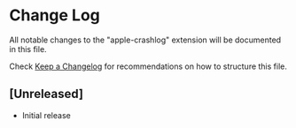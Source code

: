 # Change Log

All notable changes to the "apple-crashlog" extension will be documented in this file.

Check [Keep a Changelog](http://keepachangelog.com/) for recommendations on how to structure this file.

## [Unreleased]

- Initial release